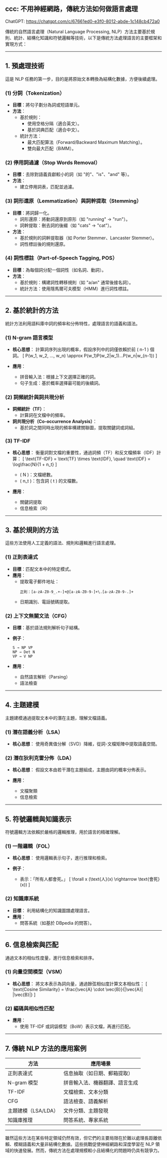## ccc: 不用神經網路，傳統方法如何做語言處理

ChatGPT: https://chatgpt.com/c/67661ed0-e3f0-8012-abde-1c148cb472a0

傳統的自然語言處理（Natural Language Processing, NLP）方法主要基於規則、統計、結構化知識和符號邏輯等技術，以下是傳統方法處理語言的主要框架和實現方式：

---

## **1. 預處理技術**
這是 NLP 任務的第一步，目的是將原始文本轉換為結構化數據，方便後續處理。

### **(1) 分詞（Tokenization）**
- **目標**：將句子劃分為詞或短語單元。
- **方法**：
  - 基於規則：
    - 使用空格分隔（適合英文）。
    - 基於詞典匹配（適合中文）。
  - 統計方法：
    - 最大匹配算法（Forward/Backward Maximum Matching）。
    - 雙向最大匹配（BiMM）。

### **(2) 停用詞過濾（Stop Words Removal）**
- **目標**：去除對語義貢獻較小的詞（如 "的"、"is"、"and" 等）。
- **方法**：
  - 建立停用詞表，匹配並過濾。

### **(3) 詞形還原（Lemmatization）與詞幹提取（Stemming）**
- **目標**：將詞歸一化。
  - 詞形還原：將動詞還原到原形（如 "running" → "run"）。
  - 詞幹提取：刪去詞的後綴（如 "cats" → "cat"）。
- **方法**：
  - 基於規則的詞幹提取器（如 Porter Stemmer、Lancaster Stemmer）。
  - 詞性標註後的規則還原。

### **(4) 詞性標註（Part-of-Speech Tagging, POS）**
- **目標**：為每個詞分配一個詞性（如名詞、動詞）。
- **方法**：
  - 基於規則：構建詞性轉移規則（如 "a/an" 通常後接名詞）。
  - 統計方法：使用隱馬爾可夫模型（HMM）進行詞性標註。

---

## **2. 基於統計的方法**
統計方法利用語料庫中詞的頻率和分佈特性，處理語言的語義和語法。

### **(1) N-gram 語言模型**
- **核心思想**：
  計算詞序列出現的概率，假設序列中的詞僅依賴於前 \( n-1 \) 個詞。
  \[
  P(w_1, w_2, ..., w_n) \approx P(w_1)P(w_2|w_1)...P(w_n|w_{n-1})
  \]

- **應用**：
  - 拼音輸入法：根據上下文選擇正確的詞。
  - 句子生成：基於概率選擇最可能的後續詞。

### **(2) 詞頻統計與詞共現分析**
- **詞頻統計（TF）**：
  - 計算詞在文檔中的頻率。
- **詞共現分析（Co-occurrence Analysis）**：
  - 基於詞之間同時出現的頻率構建關聯圖，提取關鍵詞或詞組。

### **(3) TF-IDF**
- **核心思想**：
  衡量詞對文檔的重要性，通過詞頻（TF）和反文檔頻率（IDF）計算：
  \[
  \text{TF-IDF} = \text{TF} \times \text{IDF}, \quad \text{IDF} = \log\frac{N}{1 + n_t}
  \]
  - \( N \)：文檔總數。
  - \( n_t \)：包含詞 \( t \) 的文檔數。

- **應用**：
  - 關鍵詞提取
  - 信息檢索（IR）

---

## **3. 基於規則的方法**
這些方法使用人工定義的語法、規則和邏輯進行語言處理。

### **(1) 正則表達式**
- **目標**：匹配文本中的特定模式。
- **應用**：
  - 提取電子郵件地址：
    ```
    正則：[a-zA-Z0-9_.+-]+@[a-zA-Z0-9-]+\.[a-zA-Z0-9-.]+
    ```
  - 日期識別、電話號碼提取。

### **(2) 上下文無關文法（CFG）**
- **目標**：基於語法規則解析句子結構。
- **例子**：
  ```
  S → NP VP
  NP → Det N
  VP → V NP
  ```

- **應用**：
  - 自然語言解析（Parsing）
  - 語法檢查

---

## **4. 主題建模**
主題建模通過提取文本中的潛在主題，理解文檔語義。

### **(1) 潛在語義分析（LSA）**
- **核心思想**：
  使用奇異值分解（SVD）降維，從詞-文檔矩陣中提取語義空間。

### **(2) 潛在狄利克雷分佈（LDA）**
- **核心思想**：
  假設文本由若干潛在主題組成，主題由詞的概率分佈表示。

- **應用**：
  - 文檔聚類
  - 信息檢索

---

## **5. 符號邏輯與知識表示**
符號邏輯方法依賴於嚴格的邏輯推理，用於語言的精確理解。

### **(1) 一階邏輯（FOL）**
- **核心思想**：
  使用邏輯表示句子，進行推理和檢索。

- **例子**：
  - 表示：「所有人都會死。」
    \[
    \forall x (\text{人}(x) \rightarrow \text{會死}(x))
    \]

### **(2) 知識庫系統**
- **目標**：
  利用結構化的知識圖譜處理語言。
- **應用**：
  - 問答系統（如基於 DBpedia 的問答）。

---

## **6. 信息檢索與匹配**
通過文本的相似性度量，進行信息檢索和排序。

### **(1) 向量空間模型（VSM）**
- **核心思想**：
  將文本表示為詞向量，通過餘弦相似度計算文本相似性：
  \[
  \text{Cosine Similarity} = \frac{\vec{A} \cdot \vec{B}}{\|\vec{A}\| \|\vec{B}\|}
  \]

### **(2) 編碼與相似性匹配**
- **應用**：
  - 使用 TF-IDF 或詞袋模型（BoW）表示文檔，再進行匹配。

---

## **7. 傳統 NLP 方法的應用案例**

| 方法                       | 應用場景                                   |
|--------------------------|----------------------------------------|
| 正則表達式                 | 信息抽取（如日期、郵箱提取）                  |
| N-gram 模型               | 拼音輸入法、機器翻譯、語言生成                  |
| TF-IDF                   | 文檔檢索、文本分類                            |
| CFG                     | 語法檢查、語義解析                            |
| 主題建模（LSA/LDA）       | 文件分類、主題發現                            |
| 知識庫推理                 | 問答系統、專家系統                            |

---

雖然這些方法在某些特定領域仍然有效，但它們的主要局限在於難以處理長距離依賴、模糊語義和大量非結構化數據。這些挑戰促使神經網路和深度學習在 NLP 領域的快速發展。然而，傳統方法在處理規模較小且結構化的問題時仍具有競爭力。
